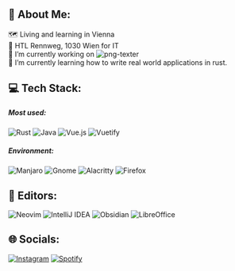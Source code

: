 ## 💫 About Me:

🗺️ Living and learning in Vienna</br>
🏫 HTL Rennweg, 1030 Wien for IT</br>
🔭 I’m currently working on ![png-texter](https://github.com/Sxmon17/png-texter)</br>
🧪 I’m currently learning how to write real world applications in rust.</br>

## 💻 Tech Stack:

##### Most used: </br>
![Rust](https://img.shields.io/badge/rust-%23000000.svg?style=for-the-badge&logo=rust&logoColor=white)
![Java](https://img.shields.io/badge/java-%23ED8B00.svg?style=for-the-badge&logo=java&logoColor=white) 
![Vue.js](https://img.shields.io/badge/vuejs-%2335495e.svg?style=for-the-badge&logo=vuedotjs&logoColor=%234FC08D)
![Vuetify](https://img.shields.io/badge/Vuetify-1867C0?style=for-the-badge&logo=vuetify&logoColor=AEDDFF)

##### Environment:  </br>
![Manjaro](https://img.shields.io/badge/Manjaro-35BF5C?style=for-the-badge&logo=Manjaro&logoColor=white)
![Gnome](https://camo.githubusercontent.com/5ab1c4709a7aca8bbd8c5583ff9c6bc933377647c7d44237f060a3887bca5415/68747470733a2f2f696d672e736869656c64732e696f2f7374617469632f76313f7374796c653d666f722d7468652d6261646765266d6573736167653d474e4f4d4526636f6c6f723d344138364346266c6f676f3d474e4f4d45266c6f676f436f6c6f723d464646464646266c6162656c3d)
![Alacritty](https://camo.githubusercontent.com/6d4f17fadf962fdb5bf8c5596f032bc1c3fdd58605487b15706b3415f4ff10d0/68747470733a2f2f696d672e736869656c64732e696f2f7374617469632f76313f7374796c653d666f722d7468652d6261646765266d6573736167653d416c6163726974747926636f6c6f723d463436443031266c6f676f3d416c61637269747479266c6f676f436f6c6f723d464646464646266c6162656c3d)
![Firefox](https://camo.githubusercontent.com/ef3402b63aebe0120ac4a36582baa7077774861a0c777aadf4b1a81681a16bcc/68747470733a2f2f696d672e736869656c64732e696f2f7374617469632f76313f7374796c653d666f722d7468652d6261646765266d6573736167653d46697265666f782b42726f7773657226636f6c6f723d464637313339266c6f676f3d46697265666f782b42726f77736572266c6f676f436f6c6f723d464646464646266c6162656c3d)

## 👾 Editors:
![Neovim](https://img.shields.io/badge/NeoVim-%2357A143.svg?&style=for-the-badge&logo=neovim&logoColor=white)
![IntelliJ IDEA](https://img.shields.io/badge/IntelliJIDEA-000000.svg?style=for-the-badge&logo=intellij-idea&logoColor=white)
![Obsidian](https://img.shields.io/badge/Obsidian-%23483699.svg?style=for-the-badge&logo=obsidian&logoColor=white)
![LibreOffice](https://img.shields.io/badge/LibreOffice-%2318A303?style=for-the-badge&logo=LibreOffice&logoColor=white)

## 🌐 Socials:
[![Instagram](https://img.shields.io/badge/Instagram-%23E4405F.svg?style=for-the-badge&logo=Instagram&logoColor=white)](https://instagram.com/sxmon1711) 
[![Spotify](https://img.shields.io/badge/Spotify-1ED760?style=for-the-badge&logo=spotify&logoColor=white)](https://spotify.link/a/key_live_pfaVQo61xda7Zq1zC1ca3igayxarnljw?product=open&%24full_url=https%3A%2F%2Fopen.spotify.com%2Fuser%2Fcd3zsjgzwcd0xwk2ppffemw2d%3Fsi%3Dcaab929ebc9a429b%26fbclid%3DPAAaacBk0wagyM2cZOV467GbTDdw-3RYEgbBqcnyPKgkOwA8RYxu5STB8NBxA&%24fallback_url=https%3A%2F%2Fopen.spotify.com%2Fuser%2Fcd3zsjgzwcd0xwk2ppffemw2d%3Fsi%3Dcaab929ebc9a429b%26fbclid%3DPAAaacBk0wagyM2cZOV467GbTDdw-3RYEgbBqcnyPKgkOwA8RYxu5STB8NBxA%26nd%3D1&feature=organic)
